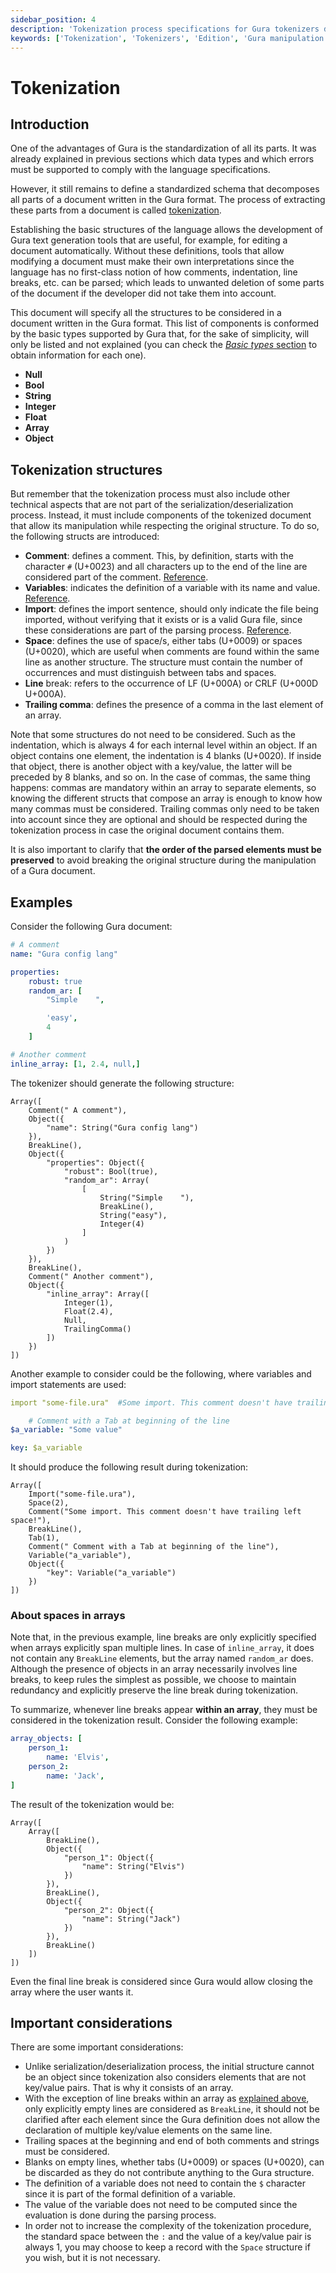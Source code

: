 ```yaml
---
sidebar_position: 4
description: 'Tokenization process specifications for Gura tokenizers development'
keywords: ['Tokenization', 'Tokenizers', 'Edition', 'Gura manipulation']
---
```


# Tokenization


## Introduction

One of the advantages of Gura is the standardization of all its parts. It was already explained in previous sections which data types and which errors must be supported to comply with the language specifications.

However, it still remains to define a standardized schema that decomposes all parts of a document written in the Gura format. The process of extracting these parts from a document is called [tokenization][tokenization-wiki].

Establishing the basic structures of the language allows the development of Gura text generation tools that are useful, for example, for editing a document automatically. Without these definitions, tools that allow modifying a document must make their own interpretations since the language has no first-class notion of how comments, indentation, line breaks, etc. can be parsed; which leads to unwanted deletion of some parts of the document if the developer did not take them into account.

This document will specify all the structures to be considered in a document written in the Gura format. This list of components is conformed by the basic types supported by Gura that, for the sake of simplicity, will only be listed and not explained (you can check the [*Basic types* section][parsing-section] to obtain information for each one).

- **Null**
- **Bool**
- **String**
- **Integer**
- **Float**
- **Array**
- **Object**


## Tokenization structures

But remember that the tokenization process must also include other technical aspects that are not part of the serialization/deserialization process. Instead, it must include components of the tokenized document that allow its manipulation while respecting the original structure. To do so, the following structs are introduced:

- **Comment**: defines a comment. This, by definition, starts with the character `#` (U+0023) and all characters up to the end of the line are considered part of the comment. [Reference][comment-reference].
- **Variables**: indicates the definition of a variable with its name and value. [Reference][variables-reference].
- **Import**: defines the import sentence, should only indicate the file being imported, without verifying that it exists or is a valid Gura file, since these considerations are part of the parsing process. [Reference][imports-reference].
- **Space**: defines the use of space/s, either tabs (U+0009) or spaces (U+0020), which are useful when comments are found within the same line as another structure. The structure must contain the number of occurrences and must distinguish between tabs and spaces.
- **Line** break: refers to the occurrence of LF (U+000A) or CRLF (U+000D U+000A).
- **Trailing comma**: defines the presence of a comma in the last element of an array.

Note that some structures do not need to be considered. Such as the indentation, which is always 4 for each internal level within an object. If an object contains one element, the indentation is 4 blanks (U+0020). If inside that object, there is another object with a key/value, the latter will be preceded by 8 blanks, and so on. In the case of commas, the same thing happens: commas are mandatory within an array to separate elements, so knowing the different structs that compose an array is enough to know how many commas must be considered. Trailing commas only need to be taken into account since they are optional and should be respected during the tokenization process in case the original document contains them.

It is also important to clarify that **the order of the parsed elements must be preserved** to avoid breaking the original structure during the manipulation of a Gura document.


## Examples

Consider the following Gura document:

```yaml
# A comment
name: "Gura config lang"

properties:
    robust: true
    random_ar: [
        "Simple    ",

        'easy',
        4
    ]

# Another comment
inline_array: [1, 2.4, null,]
```

The tokenizer should generate the following structure:

```
Array([
    Comment(" A comment"),
    Object({
        "name": String("Gura config lang")
    }),
    BreakLine(),
    Object({
        "properties": Object({
            "robust": Bool(true),
            "random_ar": Array(
                [
                    String("Simple    "),
                    BreakLine(),
                    String("easy"),
                    Integer(4)
                ]
            )
        })
    }),
    BreakLine(),
    Comment(" Another comment"),
    Object({
        "inline_array": Array([
            Integer(1),
            Float(2.4),
            Null,
            TrailingComma()
        ])
    })
])
```

Another example to consider could be the following, where variables and import statements are used:

```yaml
import "some-file.ura"  #Some import. This comment doesn't have trailing left space!

	# Comment with a Tab at beginning of the line
$a_variable: "Some value"

key: $a_variable
```

It should produce the following result during tokenization:

```
Array([
	Import("some-file.ura"),
	Space(2),
	Comment("Some import. This comment doesn't have trailing left space!"),
	BreakLine(),
	Tab(1),
	Comment(" Comment with a Tab at beginning of the line"),
	Variable("a_variable"),
	Object({
		"key": Variable("a_variable")
	})
])
```


### About spaces in arrays

Note that, in the previous example, line breaks are only explicitly specified when arrays explicitly span multiple lines. In case of `inline_array`, it does not contain any `BreakLine` elements, but the array named `random_ar` does. Although the presence of objects in an array necessarily involves line breaks, to keep rules the simplest as possible, we choose to maintain redundancy and explicitly preserve the line break during tokenization.

To summarize, whenever line breaks appear **within an array**, they must be considered in the tokenization result. Consider the following example:

```yaml
array_objects: [
    person_1:
        name: 'Elvis',
    person_2:
        name: 'Jack',
]
```

The result of the tokenization would be:

```
Array([
    Array([
        BreakLine(),
        Object({
            "person_1": Object({
                "name": String("Elvis")
            })
        }),
        BreakLine(),
        Object({
            "person_2": Object({
                "name": String("Jack")
            })
        }),
        BreakLine()
    ])
])
```

Even the final line break is considered since Gura would allow closing the array where the user wants it.


## Important considerations

There are some important considerations:
- Unlike serialization/deserialization process, the initial structure cannot be an object since tokenization also considers elements that are not key/value pairs. That is why it consists of an array.
- With the exception of line breaks within an array as [explained above](#about-spaces-in-arrays), only explicitly empty lines are considered as `BreakLine`, it should not be clarified after each element since the Gura definition does not allow the declaration of multiple key/value elements on the same line.
- Trailing spaces at the beginning and end of both comments and strings must be considered.
- Blanks on empty lines, whether tabs (U+0009) or spaces (U+0020), can be discarded as they do not contribute anything to the Gura structure.
- The definition of a variable does not need to contain the `$` character since it is part of the formal definition of a variable.
- The value of the variable does not need to be computed since the evaluation is done during the parsing process.
- In order not to increase the complexity of the tokenization procedure, the standard space between the `:` and the value of a key/value pair is always 1, you may choose to keep a record with the `Space` structure if you wish, but it is not necessary.


[parsing-section]: /docs/Developers/parsing#basic-types
[comment-reference]: /docs/spec#comment
[variables-reference]: /docs/spec#variables
[imports-reference]: /docs/spec#imports
[tokenization-wiki]: https://en.wikipedia.org/wiki/Lexical_analysis
